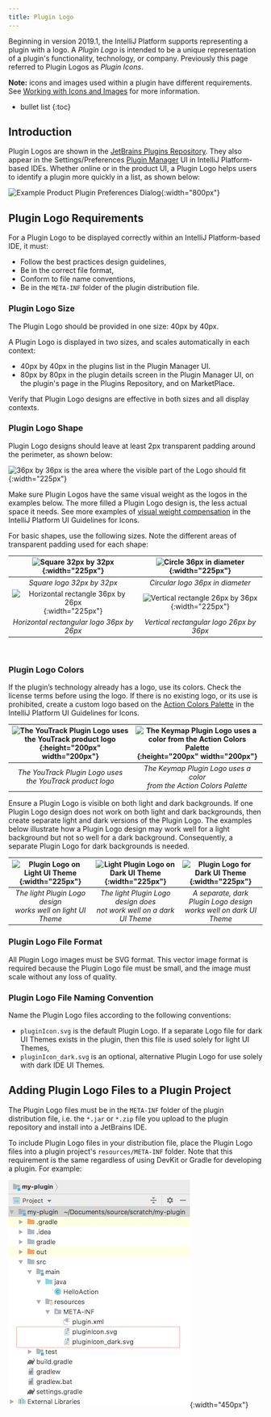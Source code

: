 ```yaml
---
title: Plugin Logo
---
```

<!-- Copyright 2000-2020 JetBrains s.r.o. and other contributors. Use of this source code is governed by the Apache 2.0 license that can be found in the LICENSE file. -->

Beginning in version 2019.1, the IntelliJ Platform supports representing a plugin with a logo.
A _Plugin Logo_ is intended to be a unique representation of a plugin's functionality, technology, or company.
Previously this page referred to Plugin Logos as _Plugin Icons_.

**Note:** icons and images used within a plugin have different requirements.
See [Working with Icons and Images](/reference_guide/work_with_icons_and_images.md) for more information.

* bullet list
{:toc}

## Introduction
Plugin Logos are shown in the [JetBrains Plugins Repository](https://plugins.jetbrains.com).
They also appear in the Settings/Preferences [Plugin Manager](https://www.jetbrains.com/help/idea/managing-plugins.html) UI in IntelliJ Platform-based IDEs.
Whether online or in the product UI, a Plugin Logo helps users to identify a plugin more quickly in a list, as shown below:

![Example Product Plugin Preferences Dialog](img/plugin_prefs.png){:width="800px"}

## Plugin Logo Requirements
For a Plugin Logo to be displayed correctly within an IntelliJ Platform-based IDE, it must:
* Follow the best practices design guidelines,
* Be in the correct file format,
* Conform to file name conventions,
* Be in the `META-INF` folder of the plugin distribution file.

### Plugin Logo Size
The Plugin Logo should be provided in one size: 40px by 40px.

A Plugin Logo is displayed in two sizes, and scales automatically in each context:
* 40px by 40px in the plugins list in the Plugin Manager UI.
* 80px by 80px in the plugin details screen in the Plugin Manager UI, on the plugin's page in the Plugins Repository, and on MarketPlace.

Verify that Plugin Logo designs are effective in both sizes and all display contexts.

### Plugin Logo Shape
Plugin Logo designs should leave at least 2px transparent padding around the perimeter, as shown below:

![36px by 36px is the area where the visible part of the Logo should fit](img/icon_size.png){:width="225px"}

Make sure Plugin Logos have the same visual weight as the logos in the examples below.
The more filled a Plugin Logo design is, the less actual space it needs.
See more examples of [visual weight compensation](https://jetbrains.design/intellij/principles/icons/#08) in the IntelliJ Platform UI Guidelines for Icons.

For basic shapes, use the following sizes.
Note the different areas of transparent padding used for each shape:

| ![Square 32px by 32px](img/square_logo.png){:width="225px"} | ![Circle 36px in diameter](img/circle_logo.png){:width="225px"} |
|:---:|:---:|
| _Square logo 32px by 32px_ | _Circular logo 36px in diameter_ |
| ![Horizontal rectangle 36px by 26px](img/rectangle_horizontal.png){:width="225px"} | ![Vertical rectangle 26px by 36px](img/rectangle_vertical.png){:width="225px"} |
| _Horizontal rectangular logo 36px by 26px_ | _Vertical rectangular logo 26px by 36px_ |

<br>

### Plugin Logo Colors
If the plugin’s technology already has a logo, use its colors.
Check the license terms before using the logo.
If there is no existing logo, or its use is prohibited, create a custom logo based on the [Action Colors Palette](https://jetbrains.design/intellij/principles/icons/#action-icons) in the IntelliJ Platform UI Guidelines for Icons.

| ![The YouTrack Plugin Logo uses the YouTrack product logo ](img/yt_logo.png){:height="200px" width="200px"} | ![The Keymap Plugin Logo uses a color from the Action Colors Palette](img/keymap_logo.png){:height="200px" width="200px"} |
|:---:|:---:|
| _The YouTrack Plugin Logo uses<br>the YouTrack product logo_ | _The Keymap Plugin Logo uses a color<br>from the Action Colors Palette_ |

Ensure a Plugin Logo is visible on both light and dark backgrounds.
If one Plugin Logo design does not work on both light and dark backgrounds, then create separate light and dark versions of the Plugin Logo.
The examples below illustrate how a Plugin Logo design may work well for a light background but not so well for a dark background.
Consequently, a separate Plugin Logo for dark backgrounds is needed.

| ![Plugin Logo on Light UI Theme](img/light_version.png){:width="225px"} | ![Light Plugin Logo on Dark UI Theme](img/dark_bad.png){:width="225px"} | ![Plugin Logo for Dark UI Theme](img/dark_good.png){:width="225px"} |
|:---:|:---:|:---:|
| _The light Plugin Logo design<br>works well on light UI Theme_ | _The light Plugin Logo design does<br>not work well on a dark UI Theme_ | _A separate, dark Plugin Logo design<br>works well on dark UI Theme_ |

### Plugin Logo File Format
All Plugin Logo images must be SVG format.
This vector image format is required because the Plugin Logo file must be small, and the image must scale without any loss of quality.

### Plugin Logo File Naming Convention
Name the Plugin Logo files according to the following conventions:
* `pluginIcon.svg` is the default Plugin Logo.
  If a separate Logo file for dark UI Themes exists in the plugin, then this file is used solely for light UI Themes,
* `pluginIcon_dark.svg` is an optional, alternative Plugin Logo for use solely with dark IDE UI Themes.


## Adding Plugin Logo Files to a Plugin Project
The Plugin Logo files must be in the `META-INF` folder of the plugin distribution file, i.e. the `*.jar` or `*.zip` file you upload to the plugin repository and install into a JetBrains IDE.

To include Plugin Logo files in your distribution file, place the Plugin Logo files into a plugin project's `resources/META-INF` folder.
Note that this requirement is the same regardless of using DevKit or Gradle for developing a plugin.
For example:

![Plugin Logo Files in META-INF folder](img/resource_directory_structure.png){:width="450px"}
